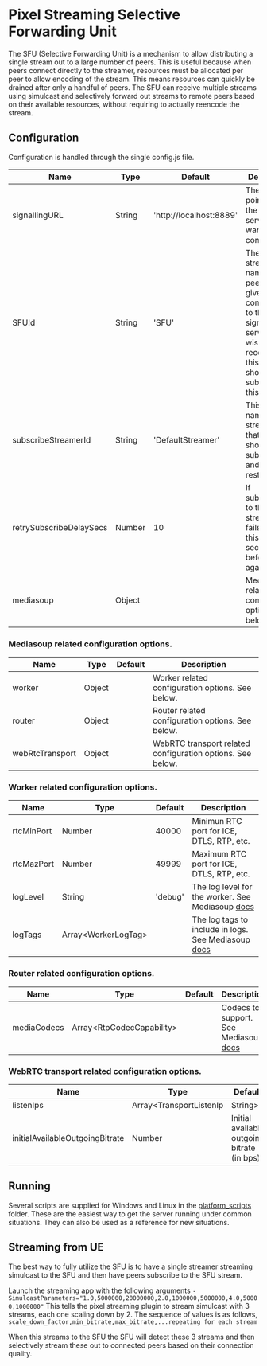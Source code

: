 # Pixel Streaming Selective Forwarding Unit

The SFU (Selective Forwarding Unit) is a mechanism to allow distributing a single stream out to a large number of peers. This is useful because when peers connect directly to the streamer, resources must be allocated per peer to allow encoding of the stream. This means resources can quickly be drained after only a handful of peers. The SFU can receive multiple streams using simulcast and selectively forward out streams to remote peers based on their available resources, without requiring to actually reencode the stream.

## Configuration

Configuration is handled through the single config.js file.

| Name | Type | Default | Description |
|-|-|-|-|
| signallingURL | String | 'http://localhost:8889' | The URL pointing to the signalling server we want to connect to. |
| SFUId | String | 'SFU' | The streamer name this peer will be given when connecting to the signalling server. Peers wishing to receive from this SFU should subscribe to this ID. |
| subscribeStreamerId | String | 'DefaultStreamer' | This is the name of the streamer that this SFU should subscribe to and restream. |
| retrySubscribeDelaySecs | Number | 10 | If subscribing to the given streamer fails, wait this many seconds before trying again. |
| mediasoup | Object | | Mediasoup related configuration options. See below. |

### Mediasoup related configuration options.

| Name | Type | Default | Description |
|-|-|-|-|
| worker | Object | | Worker related configuration options. See below. |
| router | Object | | Router related configuration options. See below. |
| webRtcTransport | Object | | WebRTC transport related configuration options. See below. |

### Worker related configuration options.

| Name | Type | Default | Description |
|-|-|-|-|
| rtcMinPort | Number | 40000 | Minimun RTC port for ICE, DTLS, RTP, etc. |
| rtcMazPort | Number | 49999 | Maximum RTC port for ICE, DTLS, RTP, etc. |
| logLevel | String | 'debug' | The log level for the worker. See Mediasoup [docs](https://mediasoup.org/documentation/v3/mediasoup/api/#WorkerLogLevel) |
| logTags | Array&lt;WorkerLogTag&gt; | | The log tags to include in logs. See Mediasoup [docs](https://mediasoup.org/documentation/v3/mediasoup/api/#WorkerLogTag) |

### Router related configuration options.

| Name | Type | Default | Description |
|-|-|-|-|
| mediaCodecs | Array&lt;RtpCodecCapability&gt; | | Codecs to support. See Mediasoup [docs](https://mediasoup.org/documentation/v3/mediasoup/rtp-parameters-and-capabilities/#RtpCodecCapability) |

### WebRTC transport related configuration options.

| Name | Type | Default | Description |
|-|-|-|-|
| listenIps | Array&lt;TransportListenIp|String&gt; | | Listening IP address or addresses in order of preference (first one is the preferred one). See Mediasoup [docs](https://mediasoup.org/documentation/v3/mediasoup/api/#TransportListenIp) |
| initialAvailableOutgoingBitrate | Number | Initial available outgoing bitrate (in bps). |

## Running

Several scripts are supplied for Windows and Linux in the [platform_scripts](platform_scripts/) folder. These are the easiest way to get the server running under common situations. They can also be used as a reference for new situations.

## Streaming from UE

The best way to fully utilize the SFU is to have a single streamer streaming simulcast to the SFU and then have peers subscribe to the SFU stream.

Launch the streaming app with the following arguments
`-SimulcastParameters="1.0,5000000,20000000,2.0,1000000,5000000,4.0,50000,1000000"`
This tells the pixel streaming plugin to stream simulcast with 3 streams, each one scaling down by 2. The sequence of values is as follows, `scale_down_factor,min_bitrate,max_bitrate,...repeating for each stream`

When this streams to the SFU the SFU will detect these 3 streams and then selectively stream these out to connected peers based on their connection quality.
